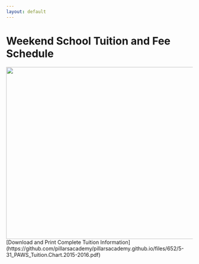 ```yaml
---
layout: default
---
```


# Weekend School Tuition and Fee Schedule

<a href=".pdf" target="_blank">
    <img src="https://cloud.githubusercontent.com/assets/11180395/18050057/01d192a8-6da1-11e6-9bc6-7d00289b2fee.jpg" width="600" height="464">
</a>
[Download and Print Complete Tuition Information] (https://github.com/pillarsacademy/pillarsacademy.github.io/files/652/5-31_PAWS_Tuition.Chart.2015-2016.pdf)
